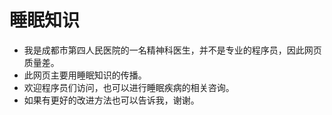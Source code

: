 # 睡眠知识

+ 我是成都市第四人民医院的一名精神科医生，并不是专业的程序员，因此网页质量差。
+ 此网页主要用睡眠知识的传播。
+ 欢迎程序员们访问，也可以进行睡眠疾病的相关咨询。
+ 如果有更好的改进方法也可以告诉我，谢谢。
